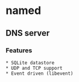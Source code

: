 # named

## DNS server

### Features

    * SQLite datastore
    * UDP and TCP support
    * Event driven (libevent)
